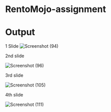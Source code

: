 # RentoMojo-assignment





# Output

1 Slide
![Screenshot (94)](https://user-images.githubusercontent.com/87610812/179778150-a626aaec-f1dc-4dfb-869f-b8ab9f60d128.png)

2nd slide

![Screenshot (96)](https://user-images.githubusercontent.com/87610812/179778179-dcf5b78c-f98c-4c83-acc6-b4c7e4d507ba.png)

3rd slide

![Screenshot (105)](https://user-images.githubusercontent.com/87610812/179778197-a85bc8ea-13c6-4859-9222-c6e35601013a.png)

4th slide

![Screenshot (111)](https://user-images.githubusercontent.com/87610812/179778211-163cd995-2464-4335-a680-44b39005dd73.png)
